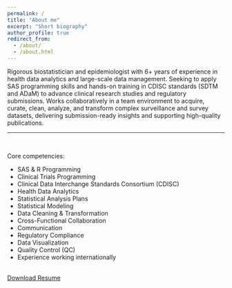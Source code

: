 ```yaml
---
permalink: /
title: "About me"
excerpt: "Short biography"
author_profile: true
redirect_from: 
  - /about/
  - /about.html
---
```


Rigorous biostatistician and epidemiologist with 6+ years of experience in health data analytics and large-scale data management. Seeking to apply SAS programming skills and hands-on training in CDISC standards (SDTM and ADaM) to advance clinical research studies and regulatory submissions. Works collaboratively in a team environment to acquire, curate, clean, analyze, and transform complex surveillance and survey datasets, delivering submission-ready insights and supporting high-quality publications. 

--- 
<br/>

Core competencies:
- SAS & R Programming
- Clinical Trials Programming
- Clinical Data Interchange Standards Consortium (CDISC)
- Health Data Analytics
- Statistical Analysis Plans
- Statistical Modeling
- Data Cleaning & Transformation
- Cross-Functional Collaboration
- Communication
- Regulatory Compliance
- Data Visualization
- Quality Control (QC)
- Experience working internationally
<br/><br/>

<a href="/Ousmane Diallo - Resume_updated.pdf" download>Download Resume</a>

